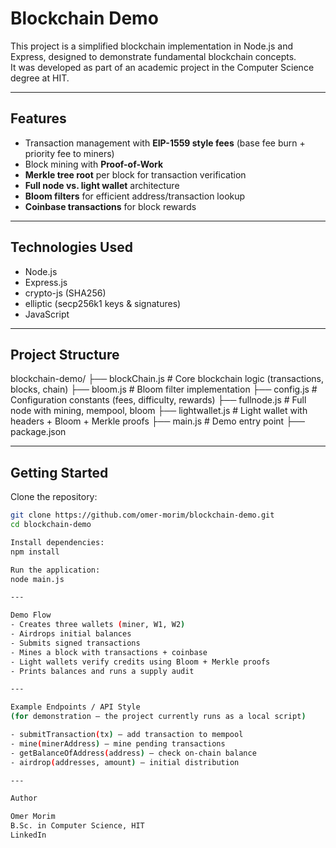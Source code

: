 # Blockchain Demo

This project is a simplified blockchain implementation in Node.js and Express, designed to demonstrate fundamental blockchain concepts.  
It was developed as part of an academic project in the Computer Science degree at HIT.

---

## Features
- Transaction management with **EIP-1559 style fees** (base fee burn + priority fee to miners)  
- Block mining with **Proof-of-Work**  
- **Merkle tree root** per block for transaction verification  
- **Full node vs. light wallet** architecture  
- **Bloom filters** for efficient address/transaction lookup  
- **Coinbase transactions** for block rewards  

---

## Technologies Used
- Node.js  
- Express.js  
- crypto-js (SHA256)  
- elliptic (secp256k1 keys & signatures)  
- JavaScript  

---

## Project Structure

blockchain-demo/
├── blockChain.js # Core blockchain logic (transactions, blocks, chain)
├── bloom.js # Bloom filter implementation
├── config.js # Configuration constants (fees, difficulty, rewards)
├── fullnode.js # Full node with mining, mempool, bloom
├── lightwallet.js # Light wallet with headers + Bloom + Merkle proofs
├── main.js # Demo entry point
├── package.json


---

## Getting Started

Clone the repository:
```bash
git clone https://github.com/omer-morim/blockchain-demo.git
cd blockchain-demo

Install dependencies:
npm install

Run the application:
node main.js

---

Demo Flow
- Creates three wallets (miner, W1, W2)
- Airdrops initial balances
- Submits signed transactions
- Mines a block with transactions + coinbase
- Light wallets verify credits using Bloom + Merkle proofs
- Prints balances and runs a supply audit

---

Example Endpoints / API Style
(for demonstration – the project currently runs as a local script)

- submitTransaction(tx) – add transaction to mempool
- mine(minerAddress) – mine pending transactions
- getBalanceOfAddress(address) – check on-chain balance
- airdrop(addresses, amount) – initial distribution

---

Author

Omer Morim
B.Sc. in Computer Science, HIT
LinkedIn


